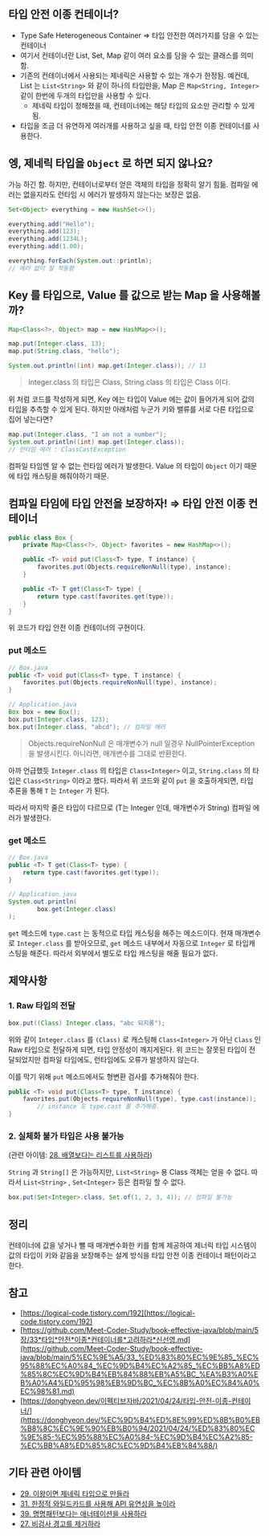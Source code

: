## 타입 안전 이종 컨테이너?

- Type Safe Heterogeneous Container ⇒ 타입 안전한 여러가지를 담을 수 있는 컨테이너
- 여기서 컨테이너란 List, Set, Map 같이 여러 요소를 담을 수 있는 클래스를 의미함.
- 기존의 컨테이너에서 사용되는 제네릭은 사용할 수 있는 개수가 한정됨. 예컨데, List 는 `List<String>` 와 같이 하나의 타입만을, Map 은 `Map<String, Integer>` 같이 한번에 두개의 타입만을 사용할 수 있다.
  - 제네릭 타입이 정해졌을 때, 컨테이너에는 해당 타입의 요소만 관리할 수 있게됨.
- 타입을 조금 더 유연하게 여러개를 사용하고 싶을 때, 타입 안전 이종 컨테이너를 사용한다.

## 엥, 제네릭 타입을 `Object` 로 하면 되지 않나요?

가능 하긴 함. 하지만, 컨테이너로부터 얻은 객체의 타입을 정확히 알기 힘듦. 컴파일 에러는 없을지라도 런타임 시 에러가 발생하지 않는다는 보장은 없음.

```java
Set<Object> everything = new HashSet<>();

everything.add("Hello");
everything.add(123);
everything.add(1234L);
everything.add(1.00);

everything.forEach(System.out::println);
// 에러 없이 잘 작동함
```

## Key 를 타입으로, Value 를 값으로 받는 Map 을 사용해볼까?

```java
Map<Class<?>, Object> map = new HashMap<>();

map.put(Integer.class, 13);
map.put(String.class, "hello");

System.out.println((int) map.get(Integer.class)); // 13
```

> Integer.class 의 타입은 Class<Integer>, String.class 의 타입은 Class<String> 이다.

위 처럼 코드를 작성하게 되면, Key 에는 타입이 Value 에는 값이 들어가게 되어 값의 타입을 추측할 수 있게 된다. 하지만 아래처럼 누군가 키와 밸류를 서로 다른 타입으로 집어 넣는다면?

```java
map.put(Integer.class, "I am not a number");
System.out.println((int) map.get(Integer.class));
// 런타임 에러 : ClassCastException
```

컴파일 타임엔 알 수 없는 런타임 에러가 발생한다. Value 의 타입이 `Object` 이기 때문에 타입 캐스팅을 해줘야하기 때문.

## 컴파일 타임에 타입 안전을 보장하자! ⇒ 타입 안전 이종 컨테이너

```java
public class Box {
    private Map<Class<?>, Object> favorites = new HashMap<>();

    public <T> void put(Class<T> type, T instance) {
        favorites.put(Objects.requireNonNull(type), instance);
    }

    public <T> T get(Class<T> type) {
        return type.cast(favorites.get(type));
    }
}
```

위 코드가 타입 안전 이종 컨테이너의 구현이다.

### put 메소드

```java
// Box.java
public <T> void put(Class<T> type, T instance) {
    favorites.put(Objects.requireNonNull(type), instance);
}

// Application.java
Box box = new Box();
box.put(Integer.class, 123);
box.put(Integer.class, "abcd"); // 컴파일 에러
```

> Objects.requireNonNull 은 매개변수가 null 일경우 NullPointerException 을 발생시킨다. 아니라면, 매개변수를 그대로 반환한다.

아까 언급했듯 `Integer.class` 의 타입은 `Class<Integer>` 이고, `String.class` 의 타입은 `Class<String>` 이라고 했다. 따라서 위 코드와 같이 `put` 을 호출하게되면, 타입 추론을 통해 `T` 는 `Integer` 가 된다.

따라서 마지막 줄은 타입이 다르므로 (T는 Integer 인데, 매개변수가 String) 컴파일 에러가 발생한다.

### get 메소드

```java
// Box.java
public <T> T get(Class<T> type) {
    return type.cast(favorites.get(type));
}

// Application.java
System.out.println(
        box.get(Integer.class)
);
```

`get` 메소드에 `type.cast` 는 동적으로 타입 캐스팅을 해주는 메소드이다. 현재 매개변수로 `Integer.class` 를 받아오므로, `get` 메소드 내부에서 자동으로 `Integer` 로 타입캐스팅을 해준다. 따라서 외부에서 별도로 타입 캐스팅을 해줄 필요가 없다.

## 제약사항

### 1. Raw 타입의 전달

```java
box.put((Class) Integer.class, "abc 되지롱");
```

위와 같이 `Integer.class` 를 `(Class)` 로 캐스팅해 `Class<Integer>` 가 아닌 `Class` 인 Raw 타입으로 전달하게 되면, 타입 안정성이 깨지게된다. 위 코드는 잘못된 타입이 전달되었지만 컴파일 타임에도, 런타임에도 오류가 발생하지 않는다.

이를 막기 위해 `put` 메소드에서도 형변환 검사를 추가해줘야 한다.

```java
public <T> void put(Class<T> type, T instance) {
    favorites.put(Objects.requireNonNull(type), type.cast(instance));
		// instance 도 type.cast 를 추가해줌.
}
```

### 2. 실체화 불가 타입은 사용 불가능

(관련 아이템: [28. 배열보다는 리스트를 사용하라](https://github.com/woowacourse-study/2022-daily-effective-java/blob/main/handbook/05/28.%20%EB%B0%B0%EC%97%B4%EB%B3%B4%EB%8B%A4%EB%8A%94%20%EB%A6%AC%EC%8A%A4%ED%8A%B8%EB%A5%BC%20%EC%82%AC%EC%9A%A9%ED%95%98%EB%9D%BC.md))

`String` 과 `String[]` 은 가능하지만, `List<String>` 용 Class 객체는 얻을 수 없다. 따라서 `List<String>` , `Set<Integer>` 등은 컴파일 할 수 없다.

```java
box.put(Set<Integer>.class, Set.of(1, 2, 3, 4)); // 컴파일 불가능
```

## 정리

컨테이너에 값을 넣거나 뺄 때 매개변수화한 키를 함께 제공하여 제너릭 타입 시스템이 값의 타입이 키와 같음을 보장해주는 설계 방식을 타입 안전 이종 컨테이너 패턴이라고 한다.

## 참고

- [https://logical-code.tistory.com/192](https://logical-code.tistory.com/192)
- [https://github.com/Meet-Coder-Study/book-effective-java/blob/main/5장/33*타입*안전*이종*컨테이너를*고려하라*신선영.md](https://github.com/Meet-Coder-Study/book-effective-java/blob/main/5%EC%9E%A5/33_%ED%83%80%EC%9E%85_%EC%95%88%EC%A0%84_%EC%9D%B4%EC%A2%85_%EC%BB%A8%ED%85%8C%EC%9D%B4%EB%84%88%EB%A5%BC_%EA%B3%A0%EB%A0%A4%ED%95%98%EB%9D%BC_%EC%8B%A0%EC%84%A0%EC%98%81.md)
- [https://donghyeon.dev/이펙티브자바/2021/04/24/타입-안전-이종-컨테이너/](https://donghyeon.dev/%EC%9D%B4%ED%8E%99%ED%8B%B0%EB%B8%8C%EC%9E%90%EB%B0%94/2021/04/24/%ED%83%80%EC%9E%85-%EC%95%88%EC%A0%84-%EC%9D%B4%EC%A2%85-%EC%BB%A8%ED%85%8C%EC%9D%B4%EB%84%88/)

## 기타 관련 아이템

- [29. 이왕이면 제네릭 타입으로 만들라](https://github.com/woowacourse-study/2022-daily-effective-java/blob/main/handbook/05/29.%20%EC%9D%B4%EC%99%95%EC%9D%B4%EB%A9%B4%20%EC%A0%9C%EB%84%A4%EB%A6%AD%20%ED%83%80%EC%9E%85%EC%9C%BC%EB%A1%9C%20%EB%A7%8C%EB%93%A4%EB%9D%BC.md)
- [31. 한정적 와일드카드를 사용해 API 유연성을 높이라](https://github.com/woowacourse-study/2022-daily-effective-java/blob/main/handbook/05/31.%ED%95%9C%EC%A0%95%EC%A0%81%20%EC%99%80%EC%9D%BC%EB%93%9C%EC%B9%B4%EB%93%9C%EB%A5%BC%20%EC%82%AC%EC%9A%A9%ED%95%B4%20API%20%EC%9C%A0%EC%97%B0%EC%84%B1%EC%9D%84%20%EB%86%92%EC%9D%B4%EB%9D%BC.md)
- [39. 명명패턴보다는 애너테이션을 사용하라](https://github.com/woowacourse-study/2022-daily-effective-java/blob/main/handbook/06/39%20%EB%AA%85%EB%AA%85%20%ED%8C%A8%ED%84%B4%EB%B3%B4%EB%8B%A4%20%EC%95%A0%EB%84%88%ED%85%8C%EC%9D%B4%EC%85%98%EC%9D%84%20%EC%82%AC%EC%9A%A9%ED%95%98%EB%9D%BC.md)
- [27. 비검사 경고를 제거하라](https://github.com/woowacourse-study/2022-daily-effective-java/blob/main/handbook/05/27.%20%EB%B9%84%EA%B2%80%EC%82%AC%20%EA%B2%BD%EA%B3%A0%EB%A5%BC%20%EC%A0%9C%EA%B1%B0%ED%95%98%EB%9D%BC.md)
